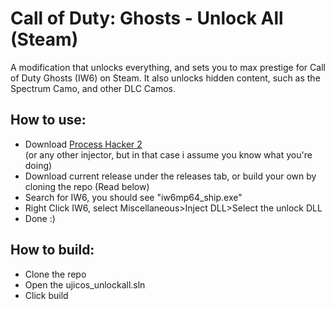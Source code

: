 # Call of Duty: Ghosts - Unlock All (Steam)
A modification that unlocks everything, and sets you to max prestige for Call of Duty Ghosts (IW6) on Steam.
It also unlocks hidden content, such as the Spectrum Camo, and other DLC Camos.

## How to use:
- Download [Process Hacker 2](https://sourceforge.net/projects/processhacker/files/processhacker2/processhacker-2.39-setup.exe/download)</br> (or any other injector, but in that case i assume you know what you're doing)
- Download current release under the releases tab, or build your own by cloning the repo (Read below)
- Search for IW6, you should see "iw6mp64_ship.exe"
- Right Click IW6, select Miscellaneous>Inject DLL>Select the unlock DLL
- Done :)

## How to build:
- Clone the repo
- Open the ujicos_unlockall.sln
- Click build